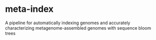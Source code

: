 # meta-index
A pipeline for automatically indexing genomes and accurately characterizing metagenome-assembled genomes with sequence bloom trees
